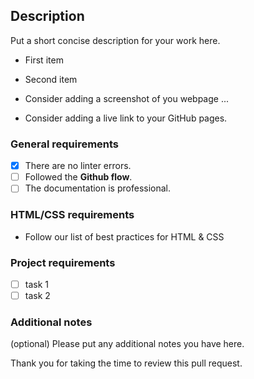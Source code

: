 ## Description

Put a short concise description for your work here.

- First item
- Second item

- Consider adding a screenshot of you webpage ...

- Consider adding a live link to your GitHub pages.

### General requirements

- [x] There are no linter errors.
- [ ] Followed the **Github flow**.
- [ ] The documentation is professional.

### HTML/CSS requirements

- Follow our list of best practices for HTML & CSS

### Project requirements

- [ ] task 1
- [ ] task 2

### Additional notes

(optional) Please put any additional notes you have here.

Thank you for taking the time to review this pull request.
